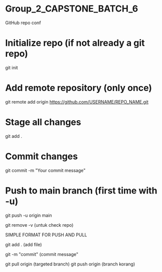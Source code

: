# Group_2_CAPSTONE_BATCH_6

GitHub repo conf

# Initialize repo (if not already a git repo)
git init

# Add remote repository (only once)
git remote add origin https://github.com/USERNAME/REPO_NAME.git

# Stage all changes
git add .

# Commit changes
git commit -m "Your commit message"

# Push to main branch (first time with -u)
git push -u origin main


git remove -v (untuk check repo)


SIMPLE FORMAT FOR PUSH AND PULL

git add . (add file)

git -m "commit" (commit message"

git pull origin (targeted branch)
git push origin (branch korang)
